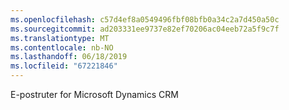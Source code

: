 ```yaml
---
ms.openlocfilehash: c57d4ef8a0549496fbf08bfb0a34c2a7d450a50c
ms.sourcegitcommit: ad203331ee9737e82ef70206ac04eeb72a5f9c7f
ms.translationtype: MT
ms.contentlocale: nb-NO
ms.lasthandoff: 06/18/2019
ms.locfileid: "67221846"
---
```

E-postruter for Microsoft Dynamics CRM